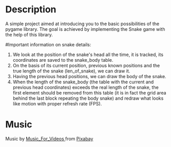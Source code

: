 # Description
A simple project aimed at introducing you to the basic possibilities of the pygame library.
The goal is achieved by implementing the Snake game with the help of this library.


#Important information on snake details:

1) We look at the position of the snake's head all the time, it is tracked, its coordinates are saved to the snake_body table.
2) On the basis of its current position, previous known positions and the true length of the snake (len_of_snake), we can draw it.
3) Having the previous head positions, we can draw the body of the snake.
4) When the length of the snake_body (the table with the current and previous head coordinates) exceeds the real length of the snake,
the first element should be removed from this table (it is in fact the grid area behind the last block repeating the body
snake) and redraw what looks like motion with proper refresh rate (FPS).

# Music
Music by <a href="https://pixabay.com/users/music_for_videos-26992513/?Jsource=link-attribution&amp;"> Music_For_Videos </a> from <a href = "https://pixabay.com//?Jsource=link-attribution&amp;Jsmedium=referral&amp;Jcampaign=music&amp;Jcontent=110855"> Pixabay </a>
